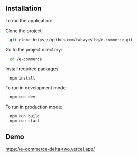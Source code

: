 ## Installation

To run the application:

Clone the project:

```bash
  git clone https://github.com/tahayeslbg/e-commerce.git
```

Go to the project directory:

```bash
  cd /e-commerce
```

Install required packages

```bash
  npm install
```

To run in development mode:

```bash
  npm run dev
```

To run in production mode:

```bash
  npm run build
  npm run start
```

## Demo

https://e-commerce-delta-two.vercel.app/
